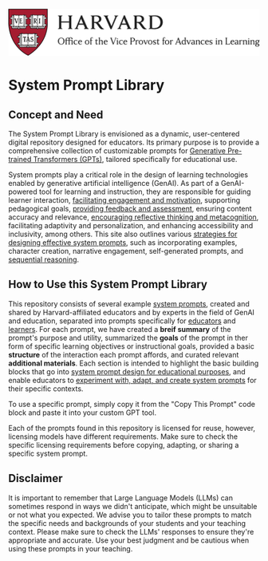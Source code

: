 ![VPAL logo](About/Images/VPAL_logo.jpg)

# System Prompt Library

## Concept and Need
The System Prompt Library is envisioned as a dynamic, user-centered digital repository designed for educators. Its primary purpose is to provide a comprehensive collection of customizable prompts for [Generative Pre-trained Transformers (GPTs)](https://en.wikipedia.org/wiki/Generative_pre-trained_transformer), tailored specifically for educational use. 

System prompts play a critical role in the design of learning technologies enabled by generative artificial intelligence (GenAI). As part of a GenAI-powered tool for learning and instruction, they are responsible for guiding learner interaction, [facilitating engagement and motivation](<Prompts/Teaching Activities/Student Engagement Enhancer GPT.md>), supporting pedagogical goals, [providing feedback and assessment](https://github.com/ncwilson78/System-Prompt-Library/blob/main/Prompts/Learning%20Activities/AI%20Mentor%20Gives%20Feedback.md), ensuring content accuracy and relevance, [encouraging reflective thinking and metacognition](https://github.com/ncwilson78/System-Prompt-Library/blob/main/Prompts/Learning%20Activities/PolicymakerGPT.md), facilitating adaptivity and personalization, and enhancing accessibility and inclusivity, among others. This site also outlines various [strategies for designing effective system prompts](https://github.com/ncwilson78/System-Prompt-Library/blob/main/About/02%20System%20prompts%20in%20education.md), such as incorporating examples, character creation, narrative engagement, self-generated prompts, and [sequential reasoning](https://github.com/ncwilson78/System-Prompt-Library/blob/main/Prompts/Learning%20Activities/Vector%20Explorer.md). 

## How to Use this System Prompt Library
This repository consists of several example [system prompts](<About/01 What is a system prompt.md>), created and shared by Harvard-affiliated educators and by experts in the field of GenAI and education, separated into prompts specifically for [educators](<Prompts/Teaching Activities>) and [learners](<Prompts/Learning Activities>). For each prompt, we have created a **breif summary** of the prompt's purpose and utility, summarized the **goals** of the prompt in ther form of specific learning objectives or instructional goals, provided a basic **structure** of the interaction each prompt affords, and curated relevant **additional materials**. Each section is intended to highlight the basic building blocks that go into [system prompt design for educational purposes](<About/02 System prompts in education.md>), and enable educators to [experiment with, adapt, and create system prompts](<Prompts/00 Adapting System Prompts for Your Context.md>) for their specific contexts. 

To use a specific prompt, simply copy it from the "Copy This Prompt" code block and paste it into your custom GPT tool.

Each of the prompts found in this repository is licensed for reuse, however, licensing models have different requirements. Make sure to check the specific licensing requirements before copying, adapting, or sharing a specific system prompt.

## Disclaimer
It is important to remember that Large Language Models (LLMs) can sometimes respond in ways we didn't anticipate, which might be unsuitable or not what you expected. We advise you to tailor these prompts to match the specific needs and backgrounds of your students and your teaching context. Please make sure to check the LLMs' responses to ensure they're appropriate and accurate. Use your best judgment and be cautious when using these prompts in your teaching.
